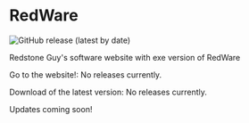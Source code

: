 # RedWare
<img alt="GitHub release (latest by date)" src="https://img.shields.io/github/v/release/RedstoneGuyLol/RedWare">

Redstone Guy's software website with exe version of RedWare

Go to the website!: No releases currently.

Download of the latest version: No releases currently.

Updates coming soon!
